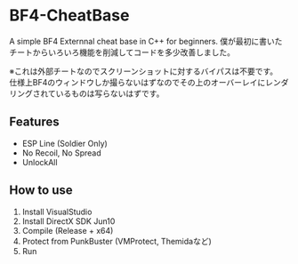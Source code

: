 # BF4-CheatBase
A simple BF4 Externnal cheat base in C++ for beginners.
僕が最初に書いたチートからいろいろ機能を削減してコードを多少改善しました。

※これは外部チートなのでスクリーンショットに対するバイパスは不要です。  
仕様上BF4のウィンドウしか撮らないはずなのでその上のオーバーレイにレンダリングされているものは写らないはずです。

## Features
* ESP Line (Soldier Only)
* No Recoil, No Spread
* UnlockAll

## How to use
1. Install VisualStudio
2. Install DirectX SDK Jun10
3. Compile (Release + x64)
4. Protect from PunkBuster (VMProtect, Themidaなど)
5. Run
